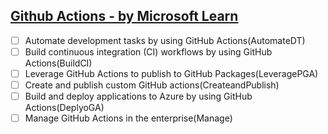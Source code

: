 ## [Github Actions - by Microsoft Learn](https://learn.microsoft.com/en-us/collections/n5p4a5z7keznp5)
- [ ] Automate development tasks by using GitHub Actions(AutomateDT)
- [ ] Build continuous integration (CI) workflows by using GitHub Actions(BuildCI)
- [ ] Leverage GitHub Actions to publish to GitHub Packages(LeveragePGA)
- [ ] Create and publish custom GitHub actions(CreateandPublish)
- [ ] Build and deploy applications to Azure by using GitHub Actions(DeplyoGA)
- [ ] Manage GitHub Actions in the enterprise(Manage)
